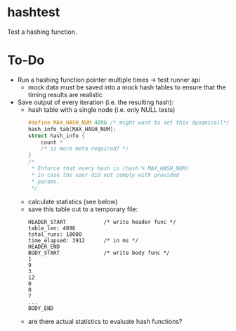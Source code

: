 # hashtest
Test a hashing function.

# To-Do
- Run a hashing function pointer multiple times -> test runner api
    - mock data must be saved into a mock hash tables to ensure
      that the timing results are realistic
- Save output of every iteration (i.e. the resulting hash):
    - hash table with a single node (i.e. only NULL tests)
        ```c
        #define MAX_HASH_NUM 4096 /* might want to set this dynamicall*/
        hash_info_tab[MAX_HASH_NUM];
        struct hash_info {
            count *
            /* is more meta required? */
        }
        /*
         * Enforce that every hash is (hash % MAX_HASH_NUM)
         * in case the user did not comply with provided
         * params.
         */
        ```
    - calculate statistics (see below)
    - save this table out to a temporary file:
        ```
        HEADER_START            /* write header func */
        table_len: 4096
        total_runs: 10000
        time_elapsed: 3912      /* in ms */
        HEADER_END
        BODY_START              /* write body func */
        1
        9
        3
        12
        0
        0
        7
        ...
        BODY_END
        ```
    - are there actual statistics to evaluate hash functions?
